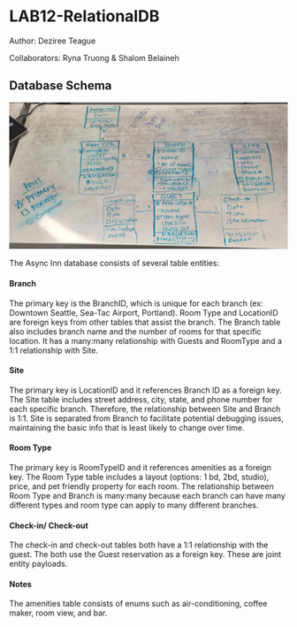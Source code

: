 # LAB12-RelationalDB

Author: Deziree Teague

Collaborators: Ryna Truong & Shalom Belaineh

## Database Schema

![diagram](https://github.com/dezteague/LAB12-RelationalDB/blob/master/relationalDB.jpg)

The Async Inn database consists of several table entities:

#### Branch

The primary key is the BranchID, which is unique for each branch (ex: Downtown Seattle, Sea-Tac Airport, Portland).  Room Type and LocationID are foreign keys from other tables that assist the branch.  The Branch table also includes branch name and the number of rooms for that specific location.  It has a many:many relationship with Guests and RoomType and a 1:1 relationship with Site.     

#### Site

The primary key is LocationID and it references Branch ID as a foreign key.  The Site table includes street address, city, state, and phone number for each specific branch.  Therefore, the relationship between Site and Branch is 1:1.  Site is separated from Branch to facilitate potential debugging issues, maintaining the basic info that is least likely to change over time. 

#### Room Type

The primary key is RoomTypeID and it references amenities as a foreign key.  The Room Type table includes a layout (options: 1 bd, 2bd, studio), price, and pet friendly property for each room.  The relationship between Room Type and Branch is many:many because each branch can have many different types and room type can apply to many different branches.   

#### Check-in/ Check-out

The check-in and check-out tables both have a 1:1 relationship with the guest.  The both use the Guest reservation as a foreign key.  These are joint entity payloads.

#### Notes

The amenities table consists of enums such as air-conditioning, coffee maker, room view, and bar.  
